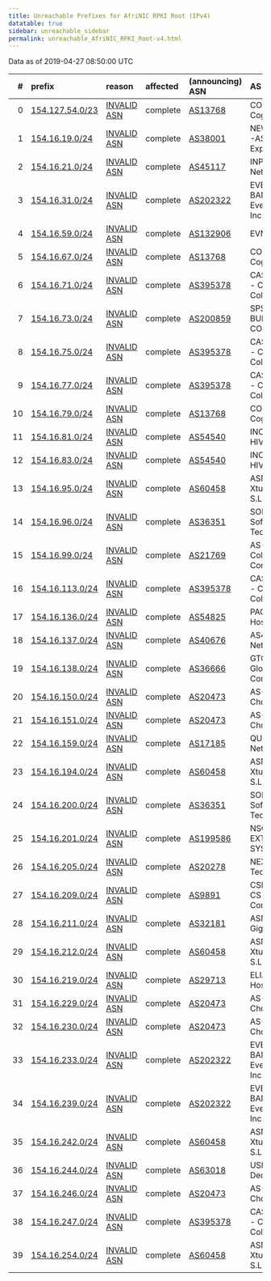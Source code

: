 ```yaml
---
title: Unreachable Prefixes for AfriNIC RPKI Root (IPv4)
datatable: true
sidebar: unreachable_sidebar
permalink: unreachable_AfriNIC_RPKI_Root-v4.html
---
```


Data as of 2019-04-27 08:50:00 UTC


<div class="datatable-begin"></div>

|   # | prefix                                                   | reason                                                                                                  | affected   | (announcing) ASN                         | AS Name                                            |   unreachable /24s |
|----:|:---------------------------------------------------------|:--------------------------------------------------------------------------------------------------------|:-----------|:-----------------------------------------|:---------------------------------------------------|-------------------:|
|   0 | [154.127.54.0/23](https://stat.ripe.net/154.127.54.0/23) | [INVALID ASN](https://rpki-validator.ripe.net/announcement-preview?asn=AS13768&prefix=154.127.54.0/23)  | complete   | [AS13768](unreachable_AS13768-v4.html)   | COGECO-PEER1 - Cogeco Peer 1                       |                  2 |
|   1 | [154.16.19.0/24](https://stat.ripe.net/154.16.19.0/24)   | [INVALID ASN](https://rpki-validator.ripe.net/announcement-preview?asn=AS38001&prefix=154.16.19.0/24)   | complete   | [AS38001](unreachable_AS38001-v4.html)   | NEWMEDIAEXPRESS-AS-AP NewMedia Express Pte Ltd     |                  1 |
|   2 | [154.16.21.0/24](https://stat.ripe.net/154.16.21.0/24)   | [INVALID ASN](https://rpki-validator.ripe.net/announcement-preview?asn=AS45117&prefix=154.16.21.0/24)   | complete   | [AS45117](unreachable_AS45117-v4.html)   | INPL-IN-AP Ishan's Network                         |                  1 |
|   3 | [154.16.31.0/24](https://stat.ripe.net/154.16.31.0/24)   | [INVALID ASN](https://rpki-validator.ripe.net/announcement-preview?asn=AS202322&prefix=154.16.31.0/24)  | complete   | [AS202322](unreachable_AS202322-v4.html) | EVERYONE-BANDWIDTH-INC - Everyone Bandwidth Inc    |                  1 |
|   4 | [154.16.59.0/24](https://stat.ripe.net/154.16.59.0/24)   | [INVALID ASN](https://rpki-validator.ripe.net/announcement-preview?asn=AS132906&prefix=154.16.59.0/24)  | complete   | [AS132906](unreachable_AS132906-v4.html) | EVM Networks                                       |                  1 |
|   5 | [154.16.67.0/24](https://stat.ripe.net/154.16.67.0/24)   | [INVALID ASN](https://rpki-validator.ripe.net/announcement-preview?asn=AS13768&prefix=154.16.67.0/24)   | complete   | [AS13768](unreachable_AS13768-v4.html)   | COGECO-PEER1 - Cogeco Peer 1                       |                  1 |
|   6 | [154.16.71.0/24](https://stat.ripe.net/154.16.71.0/24)   | [INVALID ASN](https://rpki-validator.ripe.net/announcement-preview?asn=AS395378&prefix=154.16.71.0/24)  | complete   | [AS395378](unreachable_AS395378-v4.html) | CASCADEDIVIDE-DC - Cascade Divide Colo             |                  1 |
|   7 | [154.16.73.0/24](https://stat.ripe.net/154.16.73.0/24)   | [INVALID ASN](https://rpki-validator.ripe.net/announcement-preview?asn=AS200859&prefix=154.16.73.0/24)  | complete   | [AS200859](unreachable_AS200859-v4.html) | SPSBUILDING - "SPS BUILDING COMPANY"LTD            |                  1 |
|   8 | [154.16.75.0/24](https://stat.ripe.net/154.16.75.0/24)   | [INVALID ASN](https://rpki-validator.ripe.net/announcement-preview?asn=AS395378&prefix=154.16.75.0/24)  | complete   | [AS395378](unreachable_AS395378-v4.html) | CASCADEDIVIDE-DC - Cascade Divide Colo             |                  1 |
|   9 | [154.16.77.0/24](https://stat.ripe.net/154.16.77.0/24)   | [INVALID ASN](https://rpki-validator.ripe.net/announcement-preview?asn=AS395378&prefix=154.16.77.0/24)  | complete   | [AS395378](unreachable_AS395378-v4.html) | CASCADEDIVIDE-DC - Cascade Divide Colo             |                  1 |
|  10 | [154.16.79.0/24](https://stat.ripe.net/154.16.79.0/24)   | [INVALID ASN](https://rpki-validator.ripe.net/announcement-preview?asn=AS13768&prefix=154.16.79.0/24)   | complete   | [AS13768](unreachable_AS13768-v4.html)   | COGECO-PEER1 - Cogeco Peer 1                       |                  1 |
|  11 | [154.16.81.0/24](https://stat.ripe.net/154.16.81.0/24)   | [INVALID ASN](https://rpki-validator.ripe.net/announcement-preview?asn=AS54540&prefix=154.16.81.0/24)   | complete   | [AS54540](unreachable_AS54540-v4.html)   | INCERO-HVVC - HIVELOCITY                           |                  1 |
|  12 | [154.16.83.0/24](https://stat.ripe.net/154.16.83.0/24)   | [INVALID ASN](https://rpki-validator.ripe.net/announcement-preview?asn=AS54540&prefix=154.16.83.0/24)   | complete   | [AS54540](unreachable_AS54540-v4.html)   | INCERO-HVVC - HIVELOCITY                           |                  1 |
|  13 | [154.16.95.0/24](https://stat.ripe.net/154.16.95.0/24)   | [INVALID ASN](https://rpki-validator.ripe.net/announcement-preview?asn=AS60458&prefix=154.16.95.0/24)   | complete   | [AS60458](unreachable_AS60458-v4.html)   | ASN-XTUDIONET - Xtudio Networks S.L.U              |                  1 |
|  14 | [154.16.96.0/24](https://stat.ripe.net/154.16.96.0/24)   | [INVALID ASN](https://rpki-validator.ripe.net/announcement-preview?asn=AS36351&prefix=154.16.96.0/24)   | complete   | [AS36351](unreachable_AS36351-v4.html)   | SOFTLAYER - SoftLayer Technologies Inc.            |                  1 |
|  15 | [154.16.99.0/24](https://stat.ripe.net/154.16.99.0/24)   | [INVALID ASN](https://rpki-validator.ripe.net/announcement-preview?asn=AS21769&prefix=154.16.99.0/24)   | complete   | [AS21769](unreachable_AS21769-v4.html)   | AS-COLOAM - Colocation America Corporation         |                  1 |
|  16 | [154.16.113.0/24](https://stat.ripe.net/154.16.113.0/24) | [INVALID ASN](https://rpki-validator.ripe.net/announcement-preview?asn=AS395378&prefix=154.16.113.0/24) | complete   | [AS395378](unreachable_AS395378-v4.html) | CASCADEDIVIDE-DC - Cascade Divide Colo             |                  1 |
|  17 | [154.16.136.0/24](https://stat.ripe.net/154.16.136.0/24) | [INVALID ASN](https://rpki-validator.ripe.net/announcement-preview?asn=AS54825&prefix=154.16.136.0/24)  | complete   | [AS54825](unreachable_AS54825-v4.html)   | PACKET - Packet Host                               |                  1 |
|  18 | [154.16.137.0/24](https://stat.ripe.net/154.16.137.0/24) | [INVALID ASN](https://rpki-validator.ripe.net/announcement-preview?asn=AS40676&prefix=154.16.137.0/24)  | complete   | [AS40676](unreachable_AS40676-v4.html)   | AS40676 - Psychz Networks                          |                  1 |
|  19 | [154.16.138.0/24](https://stat.ripe.net/154.16.138.0/24) | [INVALID ASN](https://rpki-validator.ripe.net/announcement-preview?asn=AS36666&prefix=154.16.138.0/24)  | complete   | [AS36666](unreachable_AS36666-v4.html)   | GTCOMM - GloboTech Communications                  |                  1 |
|  20 | [154.16.150.0/24](https://stat.ripe.net/154.16.150.0/24) | [INVALID ASN](https://rpki-validator.ripe.net/announcement-preview?asn=AS20473&prefix=154.16.150.0/24)  | complete   | [AS20473](unreachable_AS20473-v4.html)   | AS-CHOOPA - Choopa                                 |                  1 |
|  21 | [154.16.151.0/24](https://stat.ripe.net/154.16.151.0/24) | [INVALID ASN](https://rpki-validator.ripe.net/announcement-preview?asn=AS20473&prefix=154.16.151.0/24)  | complete   | [AS20473](unreachable_AS20473-v4.html)   | AS-CHOOPA - Choopa                                 |                  1 |
|  22 | [154.16.159.0/24](https://stat.ripe.net/154.16.159.0/24) | [INVALID ASN](https://rpki-validator.ripe.net/announcement-preview?asn=AS17185&prefix=154.16.159.0/24)  | complete   | [AS17185](unreachable_AS17185-v4.html)   | QUONIXNET - Quonix Networks Inc.                   |                  1 |
|  23 | [154.16.194.0/24](https://stat.ripe.net/154.16.194.0/24) | [INVALID ASN](https://rpki-validator.ripe.net/announcement-preview?asn=AS60458&prefix=154.16.194.0/24)  | complete   | [AS60458](unreachable_AS60458-v4.html)   | ASN-XTUDIONET - Xtudio Networks S.L.U              |                  1 |
|  24 | [154.16.200.0/24](https://stat.ripe.net/154.16.200.0/24) | [INVALID ASN](https://rpki-validator.ripe.net/announcement-preview?asn=AS36351&prefix=154.16.200.0/24)  | complete   | [AS36351](unreachable_AS36351-v4.html)   | SOFTLAYER - SoftLayer Technologies Inc.            |                  1 |
|  25 | [154.16.201.0/24](https://stat.ripe.net/154.16.201.0/24) | [INVALID ASN](https://rpki-validator.ripe.net/announcement-preview?asn=AS199586&prefix=154.16.201.0/24) | complete   | [AS199586](unreachable_AS199586-v4.html) | NSC-SOLUTIONS-EXT - VIRTUA SYSTEMS SAS             |                  1 |
|  26 | [154.16.205.0/24](https://stat.ripe.net/154.16.205.0/24) | [INVALID ASN](https://rpki-validator.ripe.net/announcement-preview?asn=AS20278&prefix=154.16.205.0/24)  | complete   | [AS20278](unreachable_AS20278-v4.html)   | NEXEON - Nexeon Technologies                       |                  1 |
|  27 | [154.16.209.0/24](https://stat.ripe.net/154.16.209.0/24) | [INVALID ASN](https://rpki-validator.ripe.net/announcement-preview?asn=AS9891&prefix=154.16.209.0/24)   | complete   | [AS9891](unreachable_AS9891-v4.html)     | CSLOX-IDC-AS-AP CS LOXINFO Public Company Limited. |                  1 |
|  28 | [154.16.211.0/24](https://stat.ripe.net/154.16.211.0/24) | [INVALID ASN](https://rpki-validator.ripe.net/announcement-preview?asn=AS32181&prefix=154.16.211.0/24)  | complete   | [AS32181](unreachable_AS32181-v4.html)   | ASN-GIGENET - GigeNET                              |                  1 |
|  29 | [154.16.212.0/24](https://stat.ripe.net/154.16.212.0/24) | [INVALID ASN](https://rpki-validator.ripe.net/announcement-preview?asn=AS60458&prefix=154.16.212.0/24)  | complete   | [AS60458](unreachable_AS60458-v4.html)   | ASN-XTUDIONET - Xtudio Networks S.L.U              |                  1 |
|  30 | [154.16.219.0/24](https://stat.ripe.net/154.16.219.0/24) | [INVALID ASN](https://rpki-validator.ripe.net/announcement-preview?asn=AS29713&prefix=154.16.219.0/24)  | complete   | [AS29713](unreachable_AS29713-v4.html)   | ELIA-60 - Reliable Hosting Services                |                  1 |
|  31 | [154.16.229.0/24](https://stat.ripe.net/154.16.229.0/24) | [INVALID ASN](https://rpki-validator.ripe.net/announcement-preview?asn=AS20473&prefix=154.16.229.0/24)  | complete   | [AS20473](unreachable_AS20473-v4.html)   | AS-CHOOPA - Choopa                                 |                  1 |
|  32 | [154.16.230.0/24](https://stat.ripe.net/154.16.230.0/24) | [INVALID ASN](https://rpki-validator.ripe.net/announcement-preview?asn=AS20473&prefix=154.16.230.0/24)  | complete   | [AS20473](unreachable_AS20473-v4.html)   | AS-CHOOPA - Choopa                                 |                  1 |
|  33 | [154.16.233.0/24](https://stat.ripe.net/154.16.233.0/24) | [INVALID ASN](https://rpki-validator.ripe.net/announcement-preview?asn=AS202322&prefix=154.16.233.0/24) | complete   | [AS202322](unreachable_AS202322-v4.html) | EVERYONE-BANDWIDTH-INC - Everyone Bandwidth Inc    |                  1 |
|  34 | [154.16.239.0/24](https://stat.ripe.net/154.16.239.0/24) | [INVALID ASN](https://rpki-validator.ripe.net/announcement-preview?asn=AS202322&prefix=154.16.239.0/24) | complete   | [AS202322](unreachable_AS202322-v4.html) | EVERYONE-BANDWIDTH-INC - Everyone Bandwidth Inc    |                  1 |
|  35 | [154.16.242.0/24](https://stat.ripe.net/154.16.242.0/24) | [INVALID ASN](https://rpki-validator.ripe.net/announcement-preview?asn=AS60458&prefix=154.16.242.0/24)  | complete   | [AS60458](unreachable_AS60458-v4.html)   | ASN-XTUDIONET - Xtudio Networks S.L.U              |                  1 |
|  36 | [154.16.244.0/24](https://stat.ripe.net/154.16.244.0/24) | [INVALID ASN](https://rpki-validator.ripe.net/announcement-preview?asn=AS63018&prefix=154.16.244.0/24)  | complete   | [AS63018](unreachable_AS63018-v4.html)   | USDEDICATED - US Dedicated                         |                  1 |
|  37 | [154.16.246.0/24](https://stat.ripe.net/154.16.246.0/24) | [INVALID ASN](https://rpki-validator.ripe.net/announcement-preview?asn=AS20473&prefix=154.16.246.0/24)  | complete   | [AS20473](unreachable_AS20473-v4.html)   | AS-CHOOPA - Choopa                                 |                  1 |
|  38 | [154.16.247.0/24](https://stat.ripe.net/154.16.247.0/24) | [INVALID ASN](https://rpki-validator.ripe.net/announcement-preview?asn=AS395378&prefix=154.16.247.0/24) | complete   | [AS395378](unreachable_AS395378-v4.html) | CASCADEDIVIDE-DC - Cascade Divide Colo             |                  1 |
|  39 | [154.16.254.0/24](https://stat.ripe.net/154.16.254.0/24) | [INVALID ASN](https://rpki-validator.ripe.net/announcement-preview?asn=AS60458&prefix=154.16.254.0/24)  | complete   | [AS60458](unreachable_AS60458-v4.html)   | ASN-XTUDIONET - Xtudio Networks S.L.U              |                  1 |

<div class="datatable-end"></div>